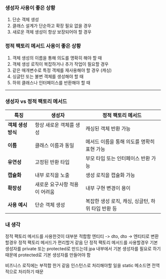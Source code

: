 ### **생성자 사용이 좋은 상황**
1. 단순 객체 생성
2. 클래스 설계가 단순하고 확장 필요 없을 경우
3. 새로운 객체 생성이 항상 보장되어야 할 경우

### **정적 팩토리 메서드 사용이 좋은 상황**
1. 객체 생성의 이름을 통해 의도를 명확히 해야 할 때
2. 객체 생성 로직이 복잡하거나 추가 작업이 필요할 경우
3. 같은 매개변수로 특정 객체를 재사용해야 할 경우 (캐싱)
4. 싱글턴 또는 불변 객체를 생성해야 할 때
5. 하위 클래스나 인터페이스를 반환해야 할 때

---

### **생성자 vs 정적 팩토리 메서드**

| **특징**            | **생성자**                                | **정적 팩토리 메서드**                       |
|---------------------|------------------------------------------|---------------------------------------------|
| **객체 생성 방식**   | 항상 새로운 객체를 생성                   | 캐싱된 객체 반환 가능                        |
| **이름**            | 클래스 이름과 동일                        | 메서드 이름을 통해 의도를 명확히 표현 가능    |
| **유연성**          | 고정된 반환 타입                          | 부모 타입 또는 인터페이스 반환 가능           |
| **캡슐화**          | 내부 로직을 노출                          | 생성 로직을 캡슐화 가능                       |
| **확장성**          | 새로운 요구사항 적용이 어려움             | 내부 구현 변경이 용이                        |
| **사용 예시**       | 단순 객체 생성                            | 복잡한 생성 로직, 캐싱, 싱글턴, 하위 타입 반환 등 |

### 내 생각
정적 팩토리 메서드를 사용한것이 대부분 적합함
엔티티 -> dto, dto -> 엔티티로 변환할경우 정적 팩토리 메서드가 편리할거 같음
단 정적 팩토리 메서드를 사용할경우 기본 생성자를 private 또는 protected로 만드는데 jpa 내부에서 기본 생성자를 필요로 하기 때문에
protected로 기본 생성자를 만들어야 함

비즈니스 로직에는 부적합 한거 같음 인스턴스로 처리해야할 일을 static 메소드면 전역적으로 처리하기 때문
